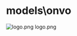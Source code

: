 <h1>models\onvo</h1>
<div class="container text-center">
<div class="row">
<div class="col col-lg-2 col-6">
<img src="https://media.evkx.net/multimedia/models/onvo/logo_xst.png" class="img-thumbnail" alt="logo.png">
logo.png
</div>
</div>
</div>
